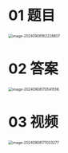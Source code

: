 # 01 题目

<img src="https://cvp.oss-cn-shanghai.aliyuncs.com/202409081622862.png" alt="image-20240908162228807" style="zoom:50%;" />



# 02 答案

<img src="https://cvp.oss-cn-shanghai.aliyuncs.com/202409081705630.png" alt="image-20240908170541556" style="zoom:50%;" />



# 03 视频

<img src="https://cvp.oss-cn-shanghai.aliyuncs.com/202409081710344.png" alt="image-20240908171033277" style="zoom:50%;" />


